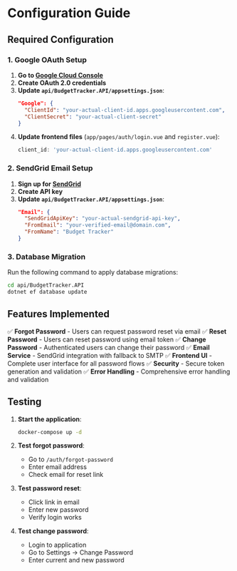 # Configuration Guide

## Required Configuration

### 1. Google OAuth Setup

1. **Go to [Google Cloud Console](https://console.cloud.google.com/)**
2. **Create OAuth 2.0 credentials**
3. **Update `api/BudgetTracker.API/appsettings.json`**:
   ```json
   "Google": {
     "ClientId": "your-actual-client-id.apps.googleusercontent.com",
     "ClientSecret": "your-actual-client-secret"
   }
   ```
4. **Update frontend files** (`app/pages/auth/login.vue` and `register.vue`):
   ```javascript
   client_id: 'your-actual-client-id.apps.googleusercontent.com'
   ```

### 2. SendGrid Email Setup

1. **Sign up for [SendGrid](https://sendgrid.com)**
2. **Create API key**
3. **Update `api/BudgetTracker.API/appsettings.json`**:
   ```json
   "Email": {
     "SendGridApiKey": "your-actual-sendgrid-api-key",
     "FromEmail": "your-verified-email@domain.com",
     "FromName": "Budget Tracker"
   }
   ```

### 3. Database Migration

Run the following command to apply database migrations:
```bash
cd api/BudgetTracker.API
dotnet ef database update
```

## Features Implemented

✅ **Forgot Password** - Users can request password reset via email
✅ **Reset Password** - Users can reset password using email token
✅ **Change Password** - Authenticated users can change their password
✅ **Email Service** - SendGrid integration with fallback to SMTP
✅ **Frontend UI** - Complete user interface for all password flows
✅ **Security** - Secure token generation and validation
✅ **Error Handling** - Comprehensive error handling and validation

## Testing

1. **Start the application**:
   ```bash
   docker-compose up -d
   ```

2. **Test forgot password**:
   - Go to `/auth/forgot-password`
   - Enter email address
   - Check email for reset link

3. **Test password reset**:
   - Click link in email
   - Enter new password
   - Verify login works

4. **Test change password**:
   - Login to application
   - Go to Settings → Change Password
   - Enter current and new password
